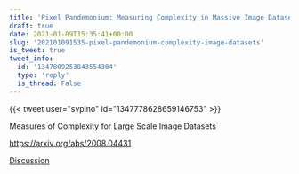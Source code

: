 ```yaml
---
title: 'Pixel Pandemonium: Measuring Complexity in Massive Image Datasets'
draft: true
date: 2021-01-09T15:35:41+00:00
slug: '202101091535-pixel-pandemonium-complexity-image-datasets'
is_tweet: true
tweet_info:
  id: '1347809253843554304'
  type: 'reply'
  is_thread: False
---
```




{{< tweet user="svpino" id="1347778628659146753" >}}

Measures of Complexity for Large Scale Image Datasets

<https://arxiv.org/abs/2008.04431>

[Discussion](https://x.com/sytelus/status/1347809253843554304)
